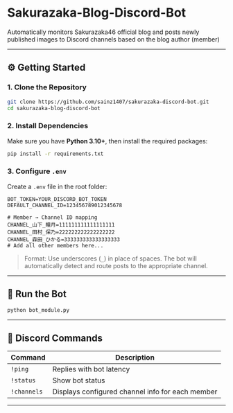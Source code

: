 # Sakurazaka-Blog-Discord-Bot
Automatically monitors Sakurazaka46 official blog and posts newly published images to Discord channels based on the blog author (member)

---

## ⚙️ Getting Started

### 1. Clone the Repository

```bash
git clone https://github.com/sainz1407/sakurazaka-discord-bot.git
cd sakurazaka-blog-discord-bot
```

### 2. Install Dependencies

Make sure you have **Python 3.10+**, then install the required packages:

```bash
pip install -r requirements.txt
```

### 3. Configure `.env`

Create a `.env` file in the root folder:

```
BOT_TOKEN=YOUR_DISCORD_BOT_TOKEN
DEFAULT_CHANNEL_ID=123456789012345678

# Member → Channel ID mapping
CHANNEL_山下_瞳月=111111111111111111
CHANNEL_田村_保乃=222222222222222222
CHANNEL_森田_ひかる=333333333333333333
# Add all other members here...
```

> Format: Use underscores (`_`) in place of spaces. The bot will automatically detect and route posts to the appropriate channel.

---

## 🚀 Run the Bot

```bash
python bot_module.py
```

---

## 🤖 Discord Commands

| Command | Description          |
|---------|----------------------|
| `!ping` | Replies with bot latency |
| `!status` | Show bot status |
| `!channels` | Displays configured channel info for each member |
---
